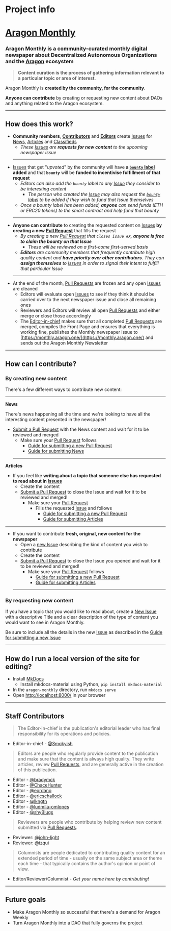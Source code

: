 # Project info

# [Aragon Monthly](https://monthly.aragon.one/)

### Aragon Monthly is **a community-curated monthly digital newspaper** about Decentralized Autonomous Organizations and the [Aragon](https://aragon.one) ecosystem

> **Content curation is the process of gathering information relevant to a particular topic or area of interest.**

Aragon Monthly is **created by the community, for the community**.

**Anyone can contribute** by creating or requesting new content about DAOs and anything related to the Aragon ecosystem.
___
## How does this work?

- **Community members**, [**Contributors**](../contributors/contributors.md) and [**Editors**](../contributors/editors.md) create [Issues](https://github.com/aragon/aragon-monthly/issues) for [News](../news/index.md), [Articles](../articles/index.md) and [Classifieds](../classifieds/index.md)
    - _These [Issues](https://github.com/aragon/aragon-monthly/issues) are **requests for new content** to the upcoming newspaper issue_
    ___
- [Issues](https://github.com/aragon/aragon-monthly/issues) that get "_upvoted_" by the community will have **a [`bounty` label](https://github.com/aragon/aragon-monthly/labels/bounty) added** and that **`bounty`** will be **funded to incentivise fulfillment of that request**
    - _Editors can also add the `bounty` label to any [Issue](https://github.com/aragon/aragon-monthly/issues) they consider to be interesting content_
        - _The person who created the [Issue](https://github.com/aragon/aragon-monthly/issues) may also request the [`bounty` label](https://github.com/aragon/aragon-monthly/labels/bounty) to be added if they wish to fund that Issue themselves_
    - _Once a bounty label has been added, **anyone** can send funds (ETH or ERC20 tokens) to the smart contract and help fund that bounty_
    ___
- **Anyone can contribute** to creating the requested content on [Issues](https://github.com/aragon/aragon-monthly/issues) **by creating a new [Pull Request](https://github.com/aragon/aragon-monthly/pulls)** that fills the request
    - _By creating a new [Pull Request](https://github.com/aragon/aragon-monthly/pulls) that `Closes issue #X`, **anyone is free to claim the bounty on that Issue**_
        - _These will be reviewed on a first-come first-served basis_
    - _**Editors** are community members that frequently contribute high quality content and **have priority over other contributors**. They can **assign themselves** to [Issues](https://github.com/aragon/aragon-monthly/issues) in order to signal their intent to fulfill that particular Issue_
    ___
- At the end of the month, [Pull Requests](https://github.com/aragon/aragon-monthly/pulls) are frozen and any open [Issues](https://github.com/aragon/aragon-monthly/issues) are cleaned
    - Editors will evaluate open [Issues](https://github.com/aragon/aragon-monthly/issues) to see if they think it should be carried over to the next newspaper issue and close all remaining ones
    - Reviewers and Editors will review all open [Pull Requests](https://github.com/aragon/aragon-monthly/pulls) and either merge or close those accordingly
    - The [Editor-in-chief](#staff-contributors) makes sure that all completed [Pull Requests](https://github.com/aragon/aragon-monthly/pulls) are merged, compiles the Front Page and ensures that everything is working fine, publishes the Monthly newspaper issue to [https://monthly.aragon.one/](https://monthly.aragon.one/) and sends out the Aragon Monthly Newsletter
___
## How can I contribute?
### By creating new content
There's a few different ways to contribute new content:
  ___
**News**

There's news happening all the time and we're looking to have all the interesting content presented in the newspaper!

- [Submit a Pull Request](https://github.com/aragon/aragon-monthly/pulls) with the News content and wait for it to be reviewed and merged
    - Make sure your [Pull Request](https://github.com/aragon/aragon-monthly/pulls) follows
        - [Guide for submitting a new Pull Request](../guides/guide_for_submitting_a_new_pull_request.md)
        - [Guide for submitting News](../guides/guide_for_submitting_news.md)
  ___

**Articles**

- If you feel like **writing about a topic that someone else has requested to read about in [Issues](https://github.com/aragon/aragon-monthly/issues)**
    - Create the content
    - [Submit a Pull Request](https://github.com/aragon/aragon-monthly/pulls) to close the Issue and wait for it to be reviewed and merged!
        - Make sure your [Pull Request](https://github.com/aragon/aragon-monthly/pulls)
            - Fills the requested [Issue](https://github.com/aragon/aragon-monthly/issues) and follows
                - [Guide for submitting a new Pull Request](../guides/guide_for_submitting_a_new_pull_request.md)
                - [Guide for submitting Articles](../guides/guide_for_submitting_articles.md)
___
- If you want to contribute **fresh, original, new content for the newspaper**
    - Open a [new Issue](https://github.com/aragon/aragon-monthly/issues/new) describing the kind of content you wish to contribute
    - Create the content
    - [Submit a Pull Request](https://github.com/aragon/aragon-monthly/pulls) to close the Issue you opened and wait for it to be reviewed and merged!
        - Make sure your [Pull Request](https://github.com/aragon/aragon-monthly/pulls) follows
            - [Guide for submitting a new Pull Request](../guides/guide_for_submitting_a_new_pull_request.md)
            - [Guide for submitting Articles](../guides/guide_for_submitting_articles.md)
  ___
### By requesting new content
If you have a topic that you would like to read about, create a [New Issue](https://github.com/aragon/aragon-monthly/issues/new) with a descriptive Title and a clear description of the type of content you would want to see in Aragon Monthly.

Be sure to include all the details in the new [Issue](https://github.com/aragon/aragon-monthly/issues) as described in the [Guide for submitting a new Issue](../guides/guide_for_submitting_a_new_issue.md)
___
## How do I run a local version of the site for editing?

- Install [MkDocs](http://www.mkdocs.org/)
  - Install mkdocs-material using Python, `pip install mkdocs-material`
- In the `aragon-monthly` directory, run `mkdocs serve`
- Open [http://localhost:8000/](http://localhost:8000/) in your browser
___
## Staff Contributors
> The Editor-in-chief is the publication's editorial leader who has final responsibility for its operations and policies.

- Editor-in-chief - [@Smokyish](https://github.com/Smokyish)

> Editors are people who regularly provide content to the publication and make sure that the content is always high quality. They write articles, review [Pull Requests](https://github.com/aragon/aragon-monthly/pulls), and are generally active in the creation of this publication.

- Editor - [@bradymck](https://github.com/bradymck)
- Editor - [@ChaceHunter](https://github.com/ChaceHunter)
- Editor - [@eordano](https://github.com/eordano)
- Editor - [@ericschallock](https://github.com/ericschallock)
- Editor - [@lkngtn](https://github.com/lkngtn)
- Editor - [@ludmila-omlopes](https://github.com/ludmila-omlopes)
- Editor - [@shyBlugs](https://github.com/shyBlugs)

> Reviewers are people who contribute by helping review new content submitted via [Pull Requests](https://github.com/aragon/aragon-monthly/pulls).

- Reviewer: [@john-light](https://github.com/john-light)
- Reviewer: [@izqui](https://github.com/izqui)

> Columnists are people dedicated to contributing quality content for an extended period of time - usually on the same subject area or theme each time - that typically contains the author's opinion or point of view.

- Editor/Reviewer/Columnist - _Get your name here by contributing!_
___
## Future goals

- Make Aragon Monthly so successful that there's a demand for Aragon Weekly
- Turn Aragon Monthly into a DAO that fully governs the project
